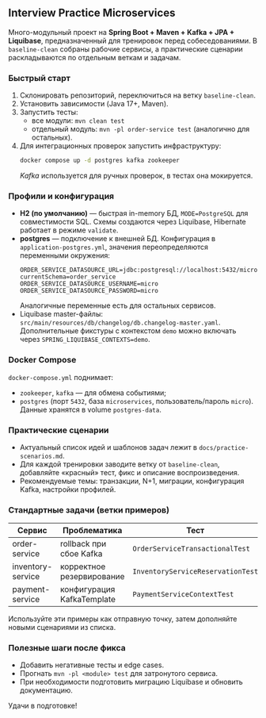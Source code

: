 ## Interview Practice Microservices

Много-модульный проект на **Spring Boot + Maven + Kafka + JPA + Liquibase**, предназначенный для тренировок перед собеседованиями. В `baseline-clean` собраны рабочие сервисы, а практические сценарии раскладываются по отдельным веткам и задачам.

### Быстрый старт
1. Склонировать репозиторий, переключиться на ветку `baseline-clean`.
2. Установить зависимости (Java 17+, Maven).
3. Запустить тесты:
   - все модули: `mvn clean test`
   - отдельный модуль: `mvn -pl order-service test` (аналогично для остальных).
4. Для интеграционных проверок запустить инфраструктуру:  
   ```bash
   docker compose up -d postgres kafka zookeeper
   ```
   *Kafka* используется для ручных проверок, в тестах она мокируется.

### Профили и конфигурация
- **H2 (по умолчанию)** — быстрая in-memory БД, `MODE=PostgreSQL` для совместимости SQL. Схемы создаются через Liquibase, Hibernate работает в режиме `validate`.
- **postgres** — подключение к внешней БД. Конфигурация в `application-postgres.yml`, значения переопределяются переменными окружения:
  ```
  ORDER_SERVICE_DATASOURCE_URL=jdbc:postgresql://localhost:5432/microservices?currentSchema=order_service
  ORDER_SERVICE_DATASOURCE_USERNAME=micro
  ORDER_SERVICE_DATASOURCE_PASSWORD=micro
  ```
  Аналогичные переменные есть для остальных сервисов.
- Liquibase master-файлы: `src/main/resources/db/changelog/db.changelog-master.yaml`. Дополнительные фикстуры с контекстом `demo` можно включать через `SPRING_LIQUIBASE_CONTEXTS=demo`.

### Docker Compose
`docker-compose.yml` поднимает:
- `zookeeper`, `kafka` — для обмена событиями;
- `postgres` (порт `5432`, база `microservices`, пользователь/пароль `micro`). Данные хранятся в volume `postgres-data`.

### Практические сценарии
- Актуальный список идей и шаблонов задач лежит в `docs/practice-scenarios.md`.
- Для каждой тренировки заводите ветку от `baseline-clean`, добавляйте «красный» тест, фикс и описание воспроизведения.
- Рекомендуемые темы: транзакции, N+1, миграции, конфигурация Kafka, настройки профилей.

### Стандартные задачи (ветки примеров)
| Сервис | Проблематика | Тест | Темы |
| --- | --- | --- | --- |
| order-service | rollback при сбое Kafka | `OrderServiceTransactionalTest` | `@Transactional`, Kafka publisher |
| inventory-service | корректное резервирование | `InventoryServiceReservationTest` | `@Transactional`, JPA updates |
| payment-service | конфигурация KafkaTemplate | `PaymentServiceContextTest` | Spring context, generics |

Используйте эти примеры как отправную точку, затем дополняйте новыми сценариями из списка.

### Полезные шаги после фикса
- Добавить негативные тесты и edge cases.
- Прогнать `mvn -pl <module> test` для затронутого сервиса.
- При необходимости подготовить миграцию Liquibase и обновить документацию.

Удачи в подготовке!
